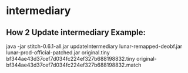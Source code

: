 # intermediary

## How 2 Update intermediary Example:
java -jar stitch-0.6.1-all.jar updateIntermediary lunar-remapped-deobf.jar lunar-prod-official-patched.jar original.tiny bf344ae43d37cef7d034fc224ef327b688198832.tiny original-bf344ae43d37cef7d034fc224ef327b688198832.match 